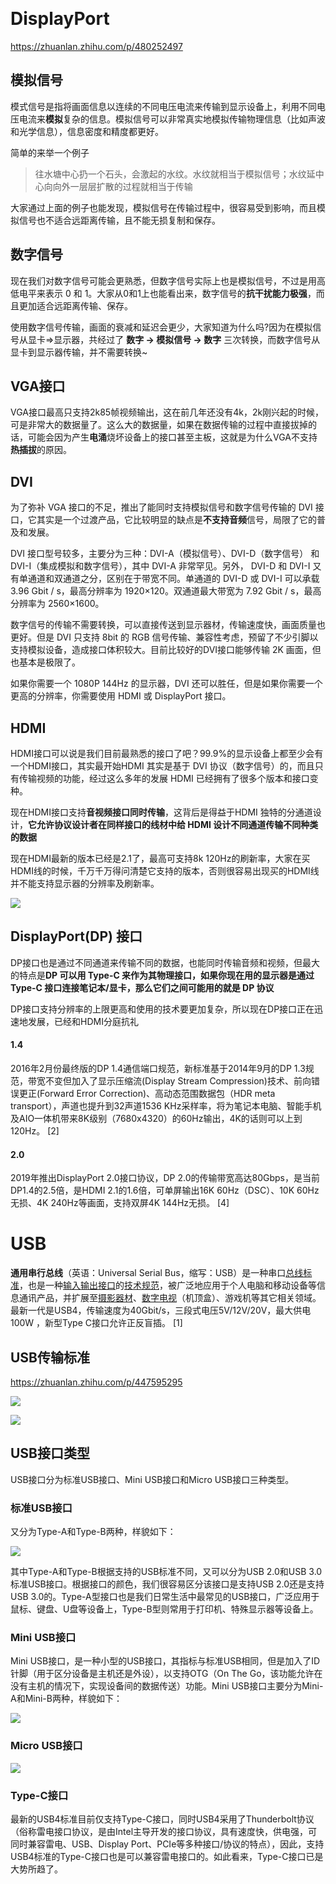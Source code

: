     



# DisplayPort

https://zhuanlan.zhihu.com/p/480252497

## 模拟信号

模式信号是指将画面信息以连续的不同电压电流来传输到显示设备上，利用不同电压电流来**模拟**复杂的信息。模拟信号可以非常真实地模拟传输物理信息（比如声波和光学信息），信息密度和精度都更好。

简单的来举一个例子

> 往水塘中心扔一个石头，会激起的水纹。水纹就相当于模拟信号；水纹延中心向向外一层层扩散的过程就相当于传输

大家通过上面的例子也能发现，模拟信号在传输过程中，很容易受到影响，而且模拟信号也不适合远距离传输，且不能无损复制和保存。

## 数字信号

现在我们对数字信号可能会更熟悉，但数字信号实际上也是模拟信号，不过是用高低电平来表示 0 和 1。大家从0和1上也能看出来，数字信号的**抗干扰能力极强**，而且更加适合远距离传输、保存。

使用数字信号传输，画面的衰减和延迟会更少，大家知道为什么吗?因为在模拟信号从显卡=>显示器，共经过了 **数字 -> 模拟信号 -> 数字** 三次转换，而数字信号从显卡到显示器传输，并不需要转换~

## VGA接口

VGA接口最高只支持2k85帧视频输出，这在前几年还没有4k，2k刚兴起的时候，可是非常大的数据量了。这么大的数据量，如果在数据传输的过程中直接拔掉的话，可能会因为产生**电涌**烧坏设备上的接口甚至主板，这就是为什么VGA不支持**热插拔**的原因。

## DVI

为了弥补 VGA 接口的不足，推出了能同时支持模拟信号和数字信号传输的 DVI 接口，它其实是一个过渡产品，它比较明显的缺点是**不支持音频**信号，局限了它的普及和发展。

DVI 接口型号较多，主要分为三种：DVI-A（模拟信号）、DVI-D（数字信号） 和 DVI-I（集成模拟和数字信号），其中 DVI-A 非常罕见。另外， DVI-D 和 DVI-I 又有单通道和双通道之分，区别在于带宽不同。单通道的 DVI-D 或 DVI-I 可以承载 3.96 Gbit / s，最高分辨率为 1920×120。双通道最大带宽为 7.92 Gbit / s，最高分辨率为 2560×1600。

数字信号的传输不需要转换，可以直接传送到显示器材，传输速度快，画面质量也更好。但是 DVI 只支持 8bit 的 RGB 信号传输、兼容性考虑，预留了不少引脚以支持模拟设备，造成接口体积较大。目前比较好的DVI接口能够传输 2K 画面，但也基本是极限了。

如果你需要一个 1080P 144Hz 的显示器，DVI 还可以胜任，但是如果你需要一个更高的分辨率，你需要使用 HDMI 或 DisplayPort 接口。

## HDMI

HDMI接口可以说是我们目前最熟悉的接口了吧？99.9%的显示设备上都至少会有一个HDMI接口，其实最开始HDMI 其实是基于 DVI 协议（数字信号）的，而且只有传输视频的功能，经过这么多年的发展 HDMI 已经拥有了很多个版本和接口变种。

现在HDMI接口支持**音视频接口同时传输**，这背后是得益于HDMI 独特的分通道设计，**它允许协议设计者在同样接口的线材中给 HDMI 设计不同通道传输不同种类的数据**

现在HDMI最新的版本已经是2.1了，最高可支持8k 120Hz的刷新率，大家在买HDMI线的时候，千万千万得问清楚它支持的版本，否则很容易出现买的HDMI线并不能支持显示器的分辨率及刷新率。

![](assets/2022-08-09-22-48-56-image.png)

## DisplayPort(DP) 接口

DP接口也是通过不同通道来传输不同的数据，也能同时传输音频和视频，但最大的特点是**DP 可以用 Type-C 来作为其物理接口，如果你现在用的显示器是通过 Type-C 接口连接笔记本/显卡，那么它们之间可能用的就是 DP 协议**

DP接口支持分辨率的上限更高和使用的技术要更加复杂，所以现在DP接口正在迅速地发展，已经和HDMI分庭抗礼

#### 1.4

2016年2月份最终版的DP 1.4通信端口规范，新标准基于2014年9月的DP 1.3规范，带宽不变但加入了显示压缩流(Display Stream Compression)技术、前向错误更正(Forward Error Correction)、高动态范围数据包（HDR meta transport），声道也提升到32声道1536 KHz采样率，将为笔记本电脑、智能手机及AIO一体机带来8K级别（7680x4320）的60Hz输出，4K的话则可以上到120Hz。 [2] 

#### 2.0

2019年推出DisplayPort 2.0接口协议，DP 2.0的传输带宽高达80Gbps，是当前DP1.4的2.5倍，是HDMI 2.1的1.6倍，可单屏输出16K 60Hz（DSC）、10K 60Hz无损、4K 240Hz等画面，支持双屏4K 144Hz无损。 [4]







# USB

**通用串行总线**（英语：Universal Serial Bus，缩写：USB）是一种串口[总线标准](https://baike.baidu.com/item/%E6%80%BB%E7%BA%BF%E6%A0%87%E5%87%86/10988406)，也是一种[输入输出接口](https://baike.baidu.com/item/%E8%BE%93%E5%85%A5%E8%BE%93%E5%87%BA%E6%8E%A5%E5%8F%A3/2556599)的[技术规范](https://baike.baidu.com/item/%E6%8A%80%E6%9C%AF%E8%A7%84%E8%8C%83/8788769)，被广泛地应用于个人电脑和移动设备等信息通讯产品，并扩展至[摄影器材](https://baike.baidu.com/item/%E6%91%84%E5%BD%B1%E5%99%A8%E6%9D%90/9289126)、[数字电视](https://baike.baidu.com/item/%E6%95%B0%E5%AD%97%E7%94%B5%E8%A7%86/136473)（机顶盒）、游戏机等其它相关领域。最新一代是USB4，传输速度为40Gbit/s，三段式电压5V/12V/20V，最大供电100W ，新型Type C接口允许正反盲插。 [1]



## USB传输标准

https://zhuanlan.zhihu.com/p/447595295

![](assets/2022-08-09-22-52-39-image.png)



![](assets/2022-08-09-22-52-44-image.png)



## USB接口类型

USB接口分为标准USB接口、Mini USB接口和Micro USB接口三种类型。

### 标准USB接口

又分为Type-A和Type-B两种，样貌如下：

![](assets/2022-08-09-22-54-13-image.png)

其中Type-A和Type-B根据支持的USB标准不同，又可以分为USB 2.0和USB 3.0标准USB接口。根据接口的颜色，我们很容易区分该接口是支持USB 2.0还是支持USB 3.0的。Type-A型接口也是我们日常生活中最常见的USB接口，广泛应用于鼠标、键盘、U盘等设备上，Type-B型则常用于打印机、特殊显示器等设备上。



### Mini USB接口

Mini USB接口，是一种小型的USB接口，其指标与标准USB相同，但是加入了ID针脚（用于区分设备是主机还是外设），以支持OTG（On The Go，该功能允许在没有主机的情况下，实现设备间的数据传送）功能。Mini USB接口主要分为Mini-A和Mini-B两种，样貌如下：

![](assets/2022-08-09-22-54-34-image.png)



### Micro USB接口

![](assets/2022-08-09-22-54-53-image.png)



### Type-C接口

最新的USB4标准目前仅支持Type-C接口，同时USB4采用了Thunderbolt协议（俗称雷电接口协议，是由Intel主导开发的接口协议，具有速度快，供电强，可同时兼容雷电、USB、Display Port、PCIe等多种接口/协议的特点），因此，支持USB4标准的Type-C接口也是可以兼容雷电接口的。如此看来，Type-C接口已是大势所趋了。
